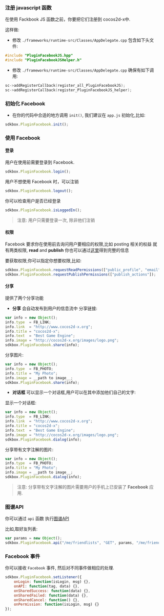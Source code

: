 ### 注册 javascript 函数
在使用 Fackbook JS 函数之前，你要把它们注册到 cocos2d-x中.

这样做:
* 修改 `./frameworks/runtime-src/Classes/AppDelegate.cpp` 包含如下头文件:
```cpp
#include "PluginFacebookJS.hpp"
#include "PluginFacebookJSHelper.h"
```

* 修改 `./frameworks/runtime-src/Classes/AppDelegate.cpp` 确保有如下调用:
```cpp
sc->addRegisterCallback(register_all_PluginFacebookJS);
sc->addRegisterCallback(register_PluginFacebookJS_helper);
```

### 初始化 Facebook
* 在你的代码中合适的地方调用 `init()`, 我们建议在 `app.js` 初始化,比如:
```javascript
sdkbox.PluginFacebook.init();
```

### 使用 Facebook
#### 登录
用户在使用前需要登录到 Facebook.
```javascript
sdkbox.PluginFacebook.login();
```
用户不想使用 Facebook 时，可以注销
```javascript
sdkbox.PluginFacebook.logout();
```
你可以检查用户是否已经登录
```javascript
sdkbox.PluginFacebook.isLoggedIn();
```
> 注意: 用户只需要登录一次, 除非他们注销

#### 权限
Facebook 要求你在使用前去询问用户要相应的权限,比如 posting 相关的权益
就有两类权限, __read__ and __publish__
你也可以通过[这里](https://developers.facebook.com/docs/facebook-login/permissions/v2.3#reference)得到完整的信息

要获取权限,你可以指定你想要权限,比如:
```javascript
sdkbox.PluginFacebook.requestReadPermissions(["public_profile", "email"]);
sdkbox.PluginFacebook.requestPublishPermissions(["publish_actions"]);
```

#### 分享
提供了两个分享功能

* __分享__ 会自动发布到用户的信息流中
分享链接:
```javascript
var info = new Object();
info.type  = FB_LINK;
info.link  = "http://www.cocos2d-x.org";
info.title = "cocos2d-x";
info.text  = "Best Game Engine";
info.image = "http://cocos2d-x.org/images/logo.png";
sdkbox.PluginFacebook.share(info);
```
分享图片:
```javascript
var info = new Object();
info.type  = FB_PHOTO;
info.title = "My Photo";
info.image = __path to image__;
sdkbox.PluginFacebook.share(info);
```
* __对话框__ 可以显示一个对话框,用户可以在其中添加他们自己的文字:

显示一个对话框:
```javascript
var info = new Object();
info.type  = FB_LINK;
info.link  = "http://www.cocos2d-x.org";
info.title = "cocos2d-x";
info.text  = "Best Game Engine";
info.image = "http://cocos2d-x.org/images/logo.png";
sdkbox.PluginFacebook.dialog(info);
```

分享带有文字注解的图片:
```javascript
var info = new Object();
info.type  = FB_PHOTO;
info.title = "My Photo";
info.image = __path to image__;
sdkbox.PluginFacebook.dialog(info);
```
 > 注意: 分享带有文字注解的图片需要用户的手机上已安装了 __Facebook__ 应用.

### 图谱API
你可以通过 `api` 函数 执行[图谱API](https://developers.facebook.com/docs/graph-api/overview/)

比如,取好友列表:
```javascript
var params = new Object();
sdkbox.PluginFacebook.api("/me/friendlists", "GET", params, "/me/friendlists");
```

### Facebook 事件
你可以接收 `Facebook` 事件, 然后对不同事件做相应的处理.

```javascript
sdkbox.PluginFacebook.setListener({
    onLogin: function(isLogin, msg) {},
    onAPI: function(tag, data) {},
    onSharedSuccess: function(data) {},
    onSharedFailed: function(data) {},
    onSharedCancel: function() {},
    onPermission: function(isLogin, msg) {}
});
```
